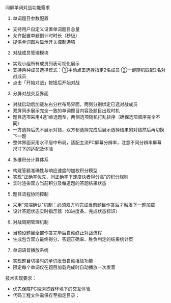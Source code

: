 同屏单词对战功能需求

1. 单词题目参数配置
- 支持用户自定义设置单词题目总量
- 允许配置单题倒计时时长（秒级）
- 提供单词图片显示开关控制选项

2. 对战成员管理模块
- 实现小组所有成员列表可视化展示
- 支持两种成员选择模式：①手动点击选择指定2名成员 ②一键随机匹配2名对战成员
- 点击「开始对战」按钮后开始对战

3. 分屏对战交互界面
- 对战启动后加载左右分栏布局界面，两侧分别绑定已选对战成员
- 双屏同步展示完全一致的单词题目内容及题目出现时机
- 题目选项采用4选1单选题型，两侧选项随机打乱排序（确保选项顺序完全不同）
- 一方选择后先不展示对错，双方都选择完成后展示选择结果的对错然后再切换下一题
- 整体界面采用水平居中布局，适配主流PC屏幕分辨率，注意不同分辨率屏幕尺寸下的适配及体验

4. 多维积分计算体系
- 构建答题准确性与响应速度的加权积分模型
- 实现"正确率优先、同正确率下速度快者得分高"的积分规则
- 实时渲染双方当前积分及每道题的答题结果状态

5. 题目流程协同控制
- 采用"双端确认"机制：必须双方均完成当前题目作答后才触发下一题加载
- 设计答题状态实时指示器（如进度条、完成状态标识）

6. 对战周期管理机制
- 当预设题目全部作答完毕后自动终止对战流程
- 生成包含双方最终得分、答题正确率、胜负判定的结果统计页

7. 单词语音播放系统
- 实现题目切换时的单词发音自动播放功能
- 限定每个单词仅在题目加载完成时自动播放一次发音

技术实现要求：
- 优先保障PC端浏览器环境下的交互体验
- 代码工程文件需保存至指定目录：